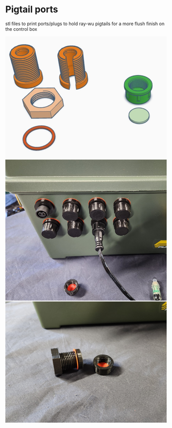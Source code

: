 # Pigtail ports

stl files to print ports/plugs to hold ray-wu pigtails for a more flush finish on the control box

<img src=https://github.com/DnG-Crafts/3D_Printables/blob/main/Pigtail%20Ports/image.jpg><br>
<img src=https://github.com/DnG-Crafts/3D_Printables/blob/main/Pigtail%20Ports/image1.jpg><br>
<img src=https://github.com/DnG-Crafts/3D_Printables/blob/main/Pigtail%20Ports/image2.jpg><br>